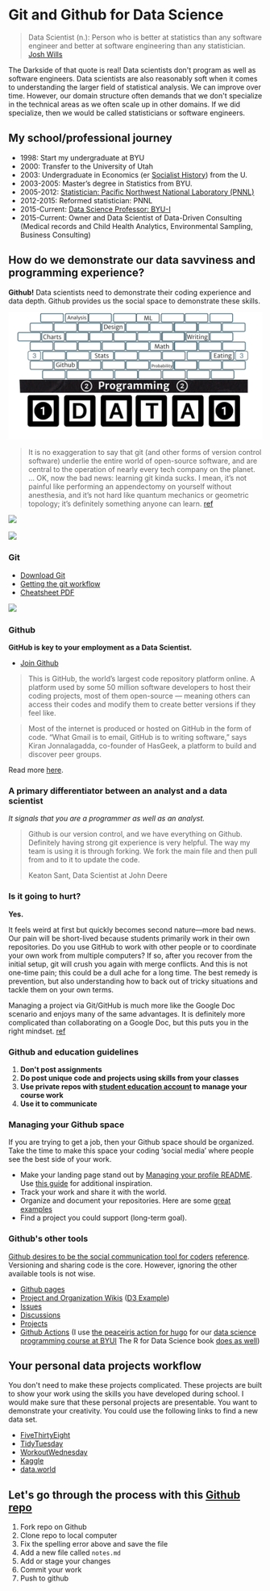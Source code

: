 # Git and Github for Data Science

> Data Scientist (n.): Person who is better at statistics than any software engineer and better at software engineering than any statistician. [Josh Wills](https://twitter.com/josh_wills/status/198093512149958656?s=20)

The Darkside of that quote is real!  Data scientists don't program as well as software engineers.  Data scientists are also reasonably soft when it comes to understanding the larger field of statistical analysis. We can improve over time. However, our domain structure often demands that we don't specialize in the technical areas as we often scale up in other domains. If we did specialize, then we would be called statisticians or software engineers.

## My school/professional journey

- 1998: Start my undergraduate at BYU
- 2000: Transfer to the University of Utah
- 2003: Undergraduate in Economics (er [Socialist History](https://dailyutahchronicle.com/2018/04/16/us-economics-department-marxist-or-diverse/)) from the U.
- 2003-2005: Master’s degree in Statistics from BYU.
- 2005-2012: [Statistician: Pacific Northwest National Laboratory (PNNL)](https://www.pnnl.gov/computational-mathematics-statistics-0)
- 2012-2015: Reformed statistician: PNNL
- 2015-Current: [Data Science Professor: BYU-I](https://www.byui.edu/mathematics/student-resources/data-science)
- 2015-Current: Owner and Data Scientist of Data-Driven Consulting (Medical records and Child Health Analytics, Environmental Sampling, Business Consulting)

## How do we demonstrate our data savviness and programming experience?

__Github!__ Data scientists need to demonstrate their coding experience and data depth. Github provides us the social space to demonstrate these skills.

![](data_programming.png)

> It is no exaggeration to say that git (and other forms of version control software) underlie the entire world of open-source software, and are central to the operation of nearly every tech company on the planet. ... OK, now the bad news: learning git kinda sucks. I mean, it’s not painful like performing an appendectomy on yourself without anesthesia, and it’s not hard like quantum mechanics or geometric topology; it’s definitely something anyone can learn. [ref](https://www.practicaldatascience.org/html/git_and_github.html)

![](https://imgs.xkcd.com/comics/git.png)


![](https://blog.devmountain.com/hs-fs/hubfs/Imported_Blog_Media/Gitvs_Github-1a-1.jpg?width=600&name=Gitvs_Github-1a-1.jpg)

### Git

- [Download Git](https://git-scm.com/)
- [Getting the git workflow](https://rogerdudler.github.io/git-guide/)
- [Cheatsheet PDF](https://rogerdudler.github.io/git-guide/files/git_cheat_sheet.pdf)

![](https://miro.medium.com/max/1400/1*E4povWZ5H-K3OaguFQJ0IQ.png)

### Github

__GitHub is key to your employment as a Data Scientist.__

- [Join Github](https://github.com/join)

> This is GitHub, the world’s largest code repository platform online. A platform used by some 50 million software developers to host their coding projects, most of them open-source — meaning others can access their codes and modify them to create better versions if they feel like.

> Most of the internet is produced or hosted on GitHub in the form of code. “What Gmail is to email, GitHub is to writing software,” says Kiran Jonnalagadda, co-founder of HasGeek, a platform to build and discover peer groups.

Read more [here](https://economictimes.indiatimes.com/internet/inside-github-web-developers-social-media-platform/articleshow/77096752.cms?utm_source=contentofinterest&utm_medium=text&utm_campaign=cppst).

### A primary differentiator between an analyst and a data scientist

_It signals that you are a programmer as well as an analyst._

> Github is our version control, and we have everything on Github. Definitely having strong git experience is very helpful. The way my team is using it is through forking. We fork the main file and then pull from and to it to update the code.
>
> Keaton Sant, Data Scientist at John Deere

### Is it going to hurt?

__Yes.__

It feels weird at first but quickly becomes second nature—more bad news. Our pain will be short-lived because students primarily work in their own repositories. Do you use GitHub to work with other people or to coordinate your own work from multiple computers? If so, after you recover from the initial setup, git will crush you again with merge conflicts. And this is not one-time pain; this could be a dull ache for a long time. The best remedy is prevention, but also understanding how to back out of tricky situations and tackle them on your own terms.

Managing a project via Git/GitHub is much more like the Google Doc scenario and enjoys many of the same advantages. It is definitely more complicated than collaborating on a Google Doc, but this puts you in the right mindset. [ref](https://happygitwithr.com/big-picture.html)

### Github and education guidelines

1. __Don't post assignments__
2. __Do post unique code and projects using skills from your classes__
3. __Use private repos with [student education account](ttps://education.github.com/students) to manage your course work__
4. __Use it to communicate__

### Managing your Github space

If you are trying to get a job, then your Github space should be organized. Take the time to make this space your coding ‘social media’ where people see the best side of your work.

- Make your landing page stand out by [Managing your profile README](https://docs.github.com/en/github/setting-up-and-managing-your-github-profile/customizing-your-profile/managing-your-profile-readme). Use [this guide](https://daily.dev/blog/creating-a-killer-github-profile-readme-part-1) for additional inspiration.
- Track your work and share it with the world.
- Organize and document your repositories. Here are some [great examples](https://github.com/matiassingers/awesome-readme)
- Find a project you could support (long-term goal).

### Github's other tools

[Github desires to be the social communication tool for coders](https://docs.github.com/en/get-started/quickstart/communicating-on-github) [reference](https://news.thewindowsclub.com/microsoft-is-making-github-more-like-facebook-but-only-for-developers-101837/). Versioning and sharing code is the core.  However, ignoring the other available tools is not wise. 

- [Github pages](https://pages.github.com/)
- [Project and Organization Wikis](https://docs.github.com/en/communities/documenting-your-project-with-wikis/about-wikis) ([D3 Example](https://github.com/d3/d3/wiki))
- [Issues](https://docs.github.com/en/issues/tracking-your-work-with-issues/about-issues)
- [Discussions](https://docs.github.com/en/discussions)
- [Projects](https://docs.github.com/en/issues/trying-out-the-new-projects-experience/about-projects)
- [Github Actions](https://docs.github.com/en/actions) (I use [the peaceiris action for hugo](https://github.com/peaceiris/actions-hugo) for our [data science programming course at BYUI](https://byuistats.github.io/CSE250-Hathaway/) The R for Data Science book [does as well](https://github.com/hadley/r4ds/actions))

## Your personal data projects workflow

You don't need to make these projects complicated. These projects are built to show your work using the skills you have developed during school. I would make sure that these personal projects are presentable. You want to demonstrate your creativity. You could use the following links to find a new data set. 

- [FiveThirtyEight](https://github.com/fivethirtyeight/data)
- [TidyTuesday](https://github.com/rfordatascience/tidytuesday)
- [WorkoutWednesday](http://www.workout-wednesday.com/)
- [Kaggle](https://www.kaggle.com/datasets)
- [data.world](https://data.world/search?context=community&entryTypeLabel=dataset&q=free+data&type=all)

## Let's go through the process with this [Github repo](https://github.com/hathawayj/gitandgithub)

1. Fork repo on Github
2. Clone repo to local computer
3. Fix the spelling error above and save the file
4. Add a new file called `notes.md`
5. Add or stage your changes
6. Commit your work
7. Push to github
